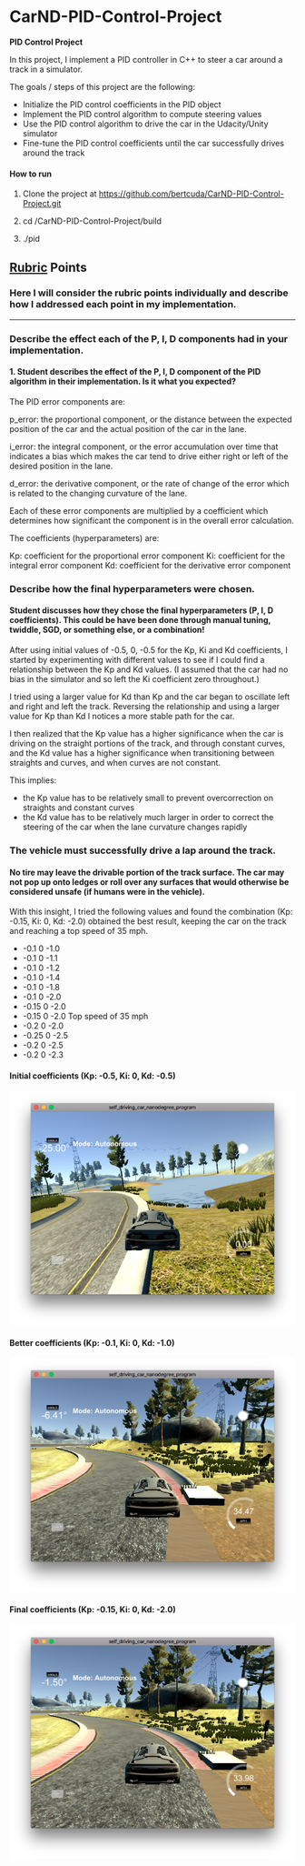# CarND-PID-Control-Project

**PID Control Project**

In this project, I implement a PID controller in C++ to steer a car around a track in a simulator.

The goals / steps of this project are the following:

* Initialize the PID control coefficients in the PID object
* Implement the PID control algorithm to compute steering values
* Use the PID control algorithm to drive the car in the Udacity/Unity simulator
* Fine-tune the PID control coefficients until the car successfully drives around the track

#### How to run

1. Clone the project at https://github.com/bertcuda/CarND-PID-Control-Project.git

2. cd <project directory>/CarND-PID-Control-Project/build

3. ./pid

## [Rubric](https://review.udacity.com/#!/rubrics/824/view) Points

### Here I will consider the rubric points individually and describe how I addressed each point in my implementation.  

---

### Describe the effect each of the P, I, D components had in your implementation.

#### 1. Student describes the effect of the P, I, D component of the PID algorithm in their implementation. Is it what you expected?

The PID error components are:

p_error: the proportional component, or the distance between the expected position of the car and the actual position of the car in the lane.

i_error: the integral component, or the error accumulation over time that indicates a bias which makes the car tend to drive either right or left of the desired position in the lane.

d_error: the derivative component, or the rate of change of the error which is related to the changing curvature of the lane.

Each of these error components are multiplied by a coefficient which determines how significant the component is in the overall error calculation.

The coefficients (hyperparameters) are:

Kp: coefficient for the proportional error component
Ki: coefficient for the integral error component
Kd: coefficient for the derivative error component


### Describe how the final hyperparameters were chosen.

#### Student discusses how they chose the final hyperparameters (P, I, D coefficients). This could be have been done through manual tuning, twiddle, SGD, or something else, or a combination!

After using initial values of -0.5, 0, -0.5 for the Kp, Ki and Kd coefficients, I started by experimenting with different values to see if I could find a relationship between the Kp and Kd values. (I assumed that the car had no bias in the simulator and so left the Ki coefficient zero throughout.)

I tried using a larger value for Kd than Kp and the car began to oscillate left and right and left the track. Reversing the relationship and using a larger value for Kp than Kd I notices a more stable path for the car.

I then realized that the Kp value has a higher significance when the car is driving on the straight portions of the track, and through constant curves, and the Kd value has a higher significance when transitioning between straights and curves, and when curves are not constant.

This implies:

- the Kp value has to be relatively small to prevent overcorrection on straights and constant curves
- the Kd value has to be relatively much larger in order to correct the steering of the car when the lane curvature changes rapidly

### The vehicle must successfully drive a lap around the track.

#### No tire may leave the drivable portion of the track surface. The car may not pop up onto ledges or roll over any surfaces that would otherwise be considered unsafe (if humans were in the vehicle).

With this insight, I tried the following values and found the combination (Kp: -0.15, Ki: 0, Kd: -2.0) obtained the best result, keeping the car on the track and reaching a top speed of 35 mph.

- -0.1 0 -1.0
- -0.1 0 -1.1
- -0.1 0 -1.2
- -0.1 0 -1.4
- -0.1 0 -1.8
- -0.1 0 -2.0
- -0.15 0 -2.0
- -0.15 0 -2.0 Top speed of 35 mph
- -0.2 0 -2.0
- -0.25 0 -2.5
- -0.2 0 -2.5
- -0.2 0 -2.3

#### Initial coefficients (Kp: -0.5, Ki: 0, Kd: -0.5)

![Initial Image](./img/Initial.png)

#### Better coefficients (Kp: -0.1, Ki: 0, Kd: -1.0)

![Better Image](./img/Better.png)

#### Final coefficients (Kp: -0.15, Ki: 0, Kd: -2.0)

![Final Image](./img/Final.png)
